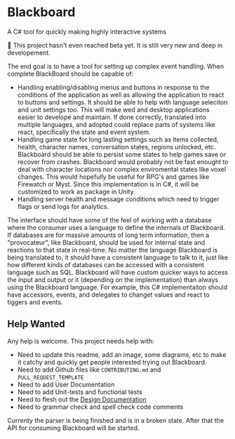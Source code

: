 # Blackboard

A C# tool for quickly making highly interactive systems

🌱 This project hasn't even reached beta yet. It is still very new and deep in developement.

The end goal is to have a tool for setting up complex event handling.
When complete BlackBoard should be capable of:

- Handling enabling/disabling menus and buttons in response to the conditions of the application
  as well as allowing the application to react to buttons and settings.
  It should be able to help with language seleciton and unit settings too.
  This will make wed and desktop applications easier to develope and maintain.
  If done correctly, translated into multiple languages, and adopted could replace parts of systems like react, specifically the state and event system.
- Handling game state for long lasting settings such as items collected, health, character names, conversation states, regions unlocked, etc.
  Blackboard should be able to persist some states to help games save or recover from crashes.
  Blackboard would probably not be fast enought to deal with character locations nor complex enviromental states like voxel changes.
  This would hopefully be useful for RPG's and games like Firewatch or Myst.
  Since this implementation is in C#, it will be customized to work as package in Unity.
- Handling server health and message conditions which need to trigger flags or send logs for analytics.

The interface should have some of the feel of working with a database where the consumer uses a language to define the internals of Blackboard.
If databases are for massive amounts of long term information, then a "provocateur", like Blackboard, should be used for internal state and reactions
to that state in real-time. No matter the language Blackboard is being translated to, it should have a consistent language to talk to it,
just like how different kinds of databases can be accessed with a consistent language such as SQL. Blackboard will have custom quicker ways
to access the input and output or it (depending on the implementation) than always using the Blackboard language. For example, this C#
implementaiton should have accessors, events, and delegates to changet values and react to tiggers and events. 

## Help Wanted

Any help is welcome. This project needs help with:

- Need to update this readme, add an image, some diagrams, etc to make it catchy and quickly get people interested trying out Blackboard.
- Need to add Github files like `CONTRIBUTING.md` and `PULL_REQUEST_TEMPLATE`
- Need to add User Documentation
- Need to add Unit-tests and functional tests
- Need to flesh out the [Design Documentation](https://github.com/Grant-Nelson/BlackboardCSharp/blob/main/Blackboard/Documentation/Design.md)
- Need to grammar check and spell check code comments

Currenty the parser is being finished and is in a broken state. After that the API for consuming Blackboard will be started.
